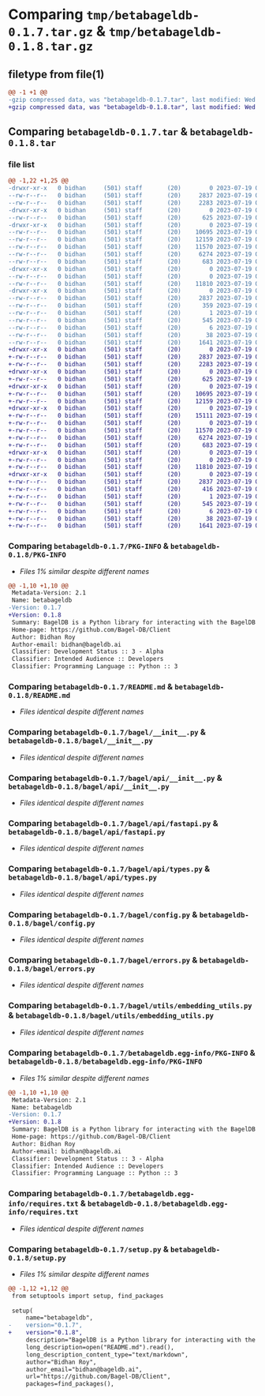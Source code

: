 # Comparing `tmp/betabageldb-0.1.7.tar.gz` & `tmp/betabageldb-0.1.8.tar.gz`

## filetype from file(1)

```diff
@@ -1 +1 @@
-gzip compressed data, was "betabageldb-0.1.7.tar", last modified: Wed Jul 19 09:08:02 2023, max compression
+gzip compressed data, was "betabageldb-0.1.8.tar", last modified: Wed Jul 19 09:42:49 2023, max compression
```

## Comparing `betabageldb-0.1.7.tar` & `betabageldb-0.1.8.tar`

### file list

```diff
@@ -1,22 +1,25 @@
-drwxr-xr-x   0 bidhan     (501) staff       (20)        0 2023-07-19 09:08:02.869695 betabageldb-0.1.7/
--rw-r--r--   0 bidhan     (501) staff       (20)     2837 2023-07-19 09:08:02.869354 betabageldb-0.1.7/PKG-INFO
--rw-r--r--   0 bidhan     (501) staff       (20)     2283 2023-07-19 08:55:03.000000 betabageldb-0.1.7/README.md
-drwxr-xr-x   0 bidhan     (501) staff       (20)        0 2023-07-19 09:08:02.862606 betabageldb-0.1.7/bagel/
--rw-r--r--   0 bidhan     (501) staff       (20)      625 2023-07-19 08:55:03.000000 betabageldb-0.1.7/bagel/__init__.py
-drwxr-xr-x   0 bidhan     (501) staff       (20)        0 2023-07-19 09:08:02.864490 betabageldb-0.1.7/bagel/api/
--rw-r--r--   0 bidhan     (501) staff       (20)    10695 2023-07-19 08:55:03.000000 betabageldb-0.1.7/bagel/api/__init__.py
--rw-r--r--   0 bidhan     (501) staff       (20)    12159 2023-07-19 08:55:03.000000 betabageldb-0.1.7/bagel/api/fastapi.py
--rw-r--r--   0 bidhan     (501) staff       (20)    11570 2023-07-19 08:55:03.000000 betabageldb-0.1.7/bagel/api/types.py
--rw-r--r--   0 bidhan     (501) staff       (20)     6274 2023-07-19 08:55:03.000000 betabageldb-0.1.7/bagel/config.py
--rw-r--r--   0 bidhan     (501) staff       (20)      683 2023-07-19 08:55:03.000000 betabageldb-0.1.7/bagel/errors.py
-drwxr-xr-x   0 bidhan     (501) staff       (20)        0 2023-07-19 09:08:02.865719 betabageldb-0.1.7/bagel/utils/
--rw-r--r--   0 bidhan     (501) staff       (20)        0 2023-07-19 08:55:03.000000 betabageldb-0.1.7/bagel/utils/__init__.py
--rw-r--r--   0 bidhan     (501) staff       (20)    11810 2023-07-19 08:55:03.000000 betabageldb-0.1.7/bagel/utils/embedding_utils.py
-drwxr-xr-x   0 bidhan     (501) staff       (20)        0 2023-07-19 09:08:02.868786 betabageldb-0.1.7/betabageldb.egg-info/
--rw-r--r--   0 bidhan     (501) staff       (20)     2837 2023-07-19 09:08:02.000000 betabageldb-0.1.7/betabageldb.egg-info/PKG-INFO
--rw-r--r--   0 bidhan     (501) staff       (20)      359 2023-07-19 09:08:02.000000 betabageldb-0.1.7/betabageldb.egg-info/SOURCES.txt
--rw-r--r--   0 bidhan     (501) staff       (20)        1 2023-07-19 09:08:02.000000 betabageldb-0.1.7/betabageldb.egg-info/dependency_links.txt
--rw-r--r--   0 bidhan     (501) staff       (20)      545 2023-07-19 09:08:02.000000 betabageldb-0.1.7/betabageldb.egg-info/requires.txt
--rw-r--r--   0 bidhan     (501) staff       (20)        6 2023-07-19 09:08:02.000000 betabageldb-0.1.7/betabageldb.egg-info/top_level.txt
--rw-r--r--   0 bidhan     (501) staff       (20)       38 2023-07-19 09:08:02.869749 betabageldb-0.1.7/setup.cfg
--rw-r--r--   0 bidhan     (501) staff       (20)     1641 2023-07-19 09:07:59.000000 betabageldb-0.1.7/setup.py
+drwxr-xr-x   0 bidhan     (501) staff       (20)        0 2023-07-19 09:42:49.197704 betabageldb-0.1.8/
+-rw-r--r--   0 bidhan     (501) staff       (20)     2837 2023-07-19 09:42:49.197379 betabageldb-0.1.8/PKG-INFO
+-rw-r--r--   0 bidhan     (501) staff       (20)     2283 2023-07-19 08:55:03.000000 betabageldb-0.1.8/README.md
+drwxr-xr-x   0 bidhan     (501) staff       (20)        0 2023-07-19 09:42:49.177189 betabageldb-0.1.8/bagel/
+-rw-r--r--   0 bidhan     (501) staff       (20)      625 2023-07-19 08:55:03.000000 betabageldb-0.1.8/bagel/__init__.py
+drwxr-xr-x   0 bidhan     (501) staff       (20)        0 2023-07-19 09:42:49.187199 betabageldb-0.1.8/bagel/api/
+-rw-r--r--   0 bidhan     (501) staff       (20)    10695 2023-07-19 08:55:03.000000 betabageldb-0.1.8/bagel/api/__init__.py
+-rw-r--r--   0 bidhan     (501) staff       (20)    12159 2023-07-19 08:55:03.000000 betabageldb-0.1.8/bagel/api/fastapi.py
+drwxr-xr-x   0 bidhan     (501) staff       (20)        0 2023-07-19 09:42:49.188130 betabageldb-0.1.8/bagel/api/models/
+-rw-r--r--   0 bidhan     (501) staff       (20)    15111 2023-07-19 08:55:03.000000 betabageldb-0.1.8/bagel/api/models/Cluster.py
+-rw-r--r--   0 bidhan     (501) staff       (20)        0 2023-07-19 09:42:32.000000 betabageldb-0.1.8/bagel/api/models/__init__.py
+-rw-r--r--   0 bidhan     (501) staff       (20)    11570 2023-07-19 08:55:03.000000 betabageldb-0.1.8/bagel/api/types.py
+-rw-r--r--   0 bidhan     (501) staff       (20)     6274 2023-07-19 08:55:03.000000 betabageldb-0.1.8/bagel/config.py
+-rw-r--r--   0 bidhan     (501) staff       (20)      683 2023-07-19 08:55:03.000000 betabageldb-0.1.8/bagel/errors.py
+drwxr-xr-x   0 bidhan     (501) staff       (20)        0 2023-07-19 09:42:49.193954 betabageldb-0.1.8/bagel/utils/
+-rw-r--r--   0 bidhan     (501) staff       (20)        0 2023-07-19 08:55:03.000000 betabageldb-0.1.8/bagel/utils/__init__.py
+-rw-r--r--   0 bidhan     (501) staff       (20)    11810 2023-07-19 08:55:03.000000 betabageldb-0.1.8/bagel/utils/embedding_utils.py
+drwxr-xr-x   0 bidhan     (501) staff       (20)        0 2023-07-19 09:42:49.196173 betabageldb-0.1.8/betabageldb.egg-info/
+-rw-r--r--   0 bidhan     (501) staff       (20)     2837 2023-07-19 09:42:49.000000 betabageldb-0.1.8/betabageldb.egg-info/PKG-INFO
+-rw-r--r--   0 bidhan     (501) staff       (20)      416 2023-07-19 09:42:49.000000 betabageldb-0.1.8/betabageldb.egg-info/SOURCES.txt
+-rw-r--r--   0 bidhan     (501) staff       (20)        1 2023-07-19 09:42:49.000000 betabageldb-0.1.8/betabageldb.egg-info/dependency_links.txt
+-rw-r--r--   0 bidhan     (501) staff       (20)      545 2023-07-19 09:42:49.000000 betabageldb-0.1.8/betabageldb.egg-info/requires.txt
+-rw-r--r--   0 bidhan     (501) staff       (20)        6 2023-07-19 09:42:49.000000 betabageldb-0.1.8/betabageldb.egg-info/top_level.txt
+-rw-r--r--   0 bidhan     (501) staff       (20)       38 2023-07-19 09:42:49.197744 betabageldb-0.1.8/setup.cfg
+-rw-r--r--   0 bidhan     (501) staff       (20)     1641 2023-07-19 09:42:43.000000 betabageldb-0.1.8/setup.py
```

### Comparing `betabageldb-0.1.7/PKG-INFO` & `betabageldb-0.1.8/PKG-INFO`

 * *Files 1% similar despite different names*

```diff
@@ -1,10 +1,10 @@
 Metadata-Version: 2.1
 Name: betabageldb
-Version: 0.1.7
+Version: 0.1.8
 Summary: BagelDB is a Python library for interacting with the BagelDB API.
 Home-page: https://github.com/Bagel-DB/Client
 Author: Bidhan Roy
 Author-email: bidhan@bageldb.ai
 Classifier: Development Status :: 3 - Alpha
 Classifier: Intended Audience :: Developers
 Classifier: Programming Language :: Python :: 3
```

### Comparing `betabageldb-0.1.7/README.md` & `betabageldb-0.1.8/README.md`

 * *Files identical despite different names*

### Comparing `betabageldb-0.1.7/bagel/__init__.py` & `betabageldb-0.1.8/bagel/__init__.py`

 * *Files identical despite different names*

### Comparing `betabageldb-0.1.7/bagel/api/__init__.py` & `betabageldb-0.1.8/bagel/api/__init__.py`

 * *Files identical despite different names*

### Comparing `betabageldb-0.1.7/bagel/api/fastapi.py` & `betabageldb-0.1.8/bagel/api/fastapi.py`

 * *Files identical despite different names*

### Comparing `betabageldb-0.1.7/bagel/api/types.py` & `betabageldb-0.1.8/bagel/api/types.py`

 * *Files identical despite different names*

### Comparing `betabageldb-0.1.7/bagel/config.py` & `betabageldb-0.1.8/bagel/config.py`

 * *Files identical despite different names*

### Comparing `betabageldb-0.1.7/bagel/errors.py` & `betabageldb-0.1.8/bagel/errors.py`

 * *Files identical despite different names*

### Comparing `betabageldb-0.1.7/bagel/utils/embedding_utils.py` & `betabageldb-0.1.8/bagel/utils/embedding_utils.py`

 * *Files identical despite different names*

### Comparing `betabageldb-0.1.7/betabageldb.egg-info/PKG-INFO` & `betabageldb-0.1.8/betabageldb.egg-info/PKG-INFO`

 * *Files 1% similar despite different names*

```diff
@@ -1,10 +1,10 @@
 Metadata-Version: 2.1
 Name: betabageldb
-Version: 0.1.7
+Version: 0.1.8
 Summary: BagelDB is a Python library for interacting with the BagelDB API.
 Home-page: https://github.com/Bagel-DB/Client
 Author: Bidhan Roy
 Author-email: bidhan@bageldb.ai
 Classifier: Development Status :: 3 - Alpha
 Classifier: Intended Audience :: Developers
 Classifier: Programming Language :: Python :: 3
```

### Comparing `betabageldb-0.1.7/betabageldb.egg-info/requires.txt` & `betabageldb-0.1.8/betabageldb.egg-info/requires.txt`

 * *Files identical despite different names*

### Comparing `betabageldb-0.1.7/setup.py` & `betabageldb-0.1.8/setup.py`

 * *Files 1% similar despite different names*

```diff
@@ -1,12 +1,12 @@
 from setuptools import setup, find_packages
 
 setup(
     name="betabageldb",
-    version="0.1.7",
+    version="0.1.8",
     description="BagelDB is a Python library for interacting with the BagelDB API.",
     long_description=open("README.md").read(),
     long_description_content_type="text/markdown",
     author="Bidhan Roy",
     author_email="bidhan@bageldb.ai",
     url="https://github.com/Bagel-DB/Client",
     packages=find_packages(),
```

